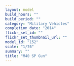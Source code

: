```yaml
---
layout: model
build_hours: ""
build_period: ""
category: "Military Vehicles"
completion_date: "2014"
flickr_set_id: ""
flickr_set_thumbnail_url: ""
model_id: "152"
scale: "1/76"
summary: ""
title: "M40 SP Gun"
---
```



